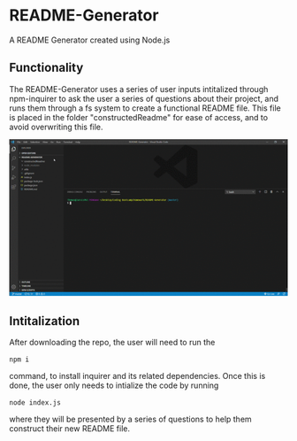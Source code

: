 # README-Generator

A README Generator created using Node.js

## Functionality

The README-Generator uses a series of user inputs intitalized through npm-inquirer to ask the user a series of questions about their project, and runs them through a fs system to create a functional README file.  This file is placed in the folder "constructedReadme" for ease of access, and to avoid overwriting this file.

![Demo](assets/images/README-Generator-demo.gif)

## Intitalization

After downloading the repo, the user will need to run the

```
npm i
```
command, to install inquirer and its related dependencies.  Once this is done, the user only needs to intialize  the code by running
```
node index.js
```
where they will be presented by a series of questions to help them construct their new README file.